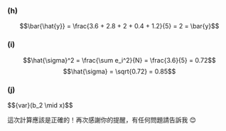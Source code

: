 

### **(h)**

$$\bar{\hat{y}} = \frac{3.6 + 2.8 + 2 + 0.4 + 1.2}{5} = 2 = \bar{y}$$

### **(i)**

$$\hat{\sigma}^2 = \frac{\sum e_i^2}{N} = \frac{3.6}{5} = 0.72$$
$$\hat{\sigma} = \sqrt{0.72} = 0.85$$


### **(j)**

$$\{var}(b_2 \mid x)$$

這次計算應該是正確的！再次感謝你的提醒，有任何問題請告訴我 😊
